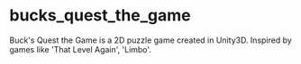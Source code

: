 # bucks_quest_the_game
Buck's Quest the Game is a 2D puzzle game created in Unity3D. Inspired by games like 'That Level Again', 'Limbo'.

